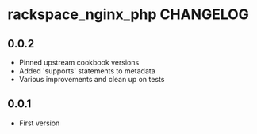rackspace_nginx_php CHANGELOG
==================

0.0.2
-----
- Pinned upstream cookbook versions
- Added 'supports' statements to metadata
- Various improvements and clean up on tests

0.0.1
-----
- First version
